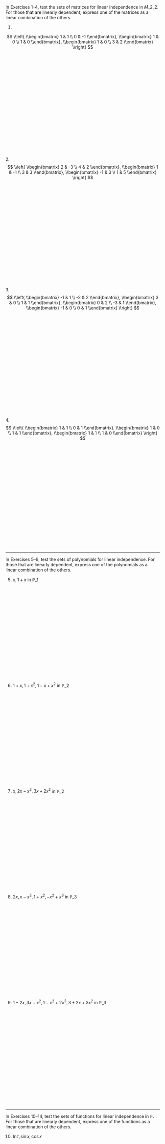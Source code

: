 In Exercises 1–4, test the sets of matrices for linear independence in $M\_{2,2}$. For those that are linearly dependent, express one of the matrices as a linear combination of the others.

1. 

$$
\\left{
\\begin{bmatrix}
1 & 1 \\
0 & -1
\\end{bmatrix}, 
\\begin{bmatrix}
1 & 0 \\
1 & 0
\\end{bmatrix}, 
\\begin{bmatrix}
1 & 0 \\
3 & 2
\\end{bmatrix}
\\right}
$$
<br>
<br>
<br>
<br>
<br>
<br>
<br>
<br>
<br>
<br>
<br>
<br>
<br>
<br>
<br>
<br>
<br>
<br>
<br>
<br>
2. $$
\\left{
\\begin{bmatrix}
2 & -3 \\
4 & 2
\\end{bmatrix}, 
\\begin{bmatrix}
1 & -1 \\
3 & 3
\\end{bmatrix}, 
\\begin{bmatrix}
-1 & 3 \\
1 & 5
\\end{bmatrix}
\\right}
$$
<br>
<br>
<br>
<br>
<br>
<br>
<br>
<br>
<br>
<br>
<br>
<br>
<br>
<br>
<br>
<br>
<br>
<br>
<br>
<br>
3. $$
\\left{
\\begin{bmatrix}
-1 & 1 \\
-2 & 2
\\end{bmatrix}, 
\\begin{bmatrix}
3 & 0 \\
1 & 1
\\end{bmatrix}, 
\\begin{bmatrix}
0 & 2 \\
-3 & 1
\\end{bmatrix}, 
\\begin{bmatrix}
-1 & 0 \\
0 & 1
\\end{bmatrix}
\\right}
$$
<br>
<br>
<br>
<br>
<br>
<br>
<br>
<br>
<br>
<br>
<br>
<br>
<br>
<br>
<br>
<br>
<br>
<br>
<br>
<br>
4. $$
\\left{
\\begin{bmatrix}
1 & 1 \\
0 & 1
\\end{bmatrix}, 
\\begin{bmatrix}
1 & 0 \\
1 & 1
\\end{bmatrix}, 
\\begin{bmatrix}
1 & 1 \\
1 & 0
\\end{bmatrix}
\\right}
$$
<br>
<br>
<br>
<br>
<br>
<br>
<br>
<br>
<br>
<br>
<br>
<br>
<br>
<br>
<br>
<br>
<br>
<br>
<br>
<br>

---

In Exercises 5–9, test the sets of polynomials for linear independence. For those that are linearly dependent, express one of the polynomials as a linear combination of the others.

5. ${x, 1 + x}$ in $\mathbb{P}\_1$
   <br>
   <br>
   <br>
   <br>
   <br>
   <br>
   <br>
   <br>
   <br>
   <br>
   <br>
   <br>
   <br>
   <br>
   <br>
   <br>
   <br>
   <br>
   <br>
   <br>
5. ${1 + x, 1 + x^2, 1 - x + x^2}$ in $\mathbb{P}\_2$
   <br>
   <br>
   <br>
   <br>
   <br><br>
   <br>
   <br>
   <br>
   <br>
   <br>
   <br>
   <br>
   <br>
   <br>
   <br>
   <br>
   <br>
   <br>
   <br>
5. ${x, 2x - x^2, 3x + 2x^2}$ in $\mathbb{P}\_2$
   <br>
   <br>
   <br>
   <br>
   <br>
   <br>
   <br>
   <br>
   <br>
   <br>
   <br>
   <br><br>
   <br>
   <br>
   <br>
   <br>
   <br>
   <br>
   <br>
5. ${2x, x - x^2, 1 + x^2, - x^2 + x^3}$ in $\mathbb{P}\_3$
   <br>
   <br>
   <br>
   <br>
   <br>
   <br>
   <br>
   <br>
   <br>
   <br>
   <br><br>
   <br>
   <br>
   <br>
   <br>
   <br>
   <br>
   <br>
   <br>
5. ${1 - 2x, 3x + x^2, 1 - x^2 + 2x^3, 3 + 2x + 3x^2}$ in $\mathbb{P}\_3$
   <br>
   <br>
   <br>
   <br>
   <br>
   <br>
   <br>
   <br>
   <br>
   <br>
   <br><br>
   <br>
   <br>
   <br>
   <br>
   <br>
   <br>
   <br>
   <br>

---

In Exercises 10–14, test the sets of functions for linear independence in $\mathbb{F}$. For those that are linearly dependent, express one of the functions as a linear combination of the others.

10. ${\ln t, \sin x, \cos x}$
    <br>
    <br>
    <br>
    <br>
    <br>
    <br>
    <br>
    <br>
    <br>
    <br>
    <br>
    <br>
    <br>
    <br><br>
    <br>
    <br>
    <br>
    <br>
    <br>
10. ${1, \sin^2 x, \cos^2 x}$
    <br>
    <br>
    <br>
    <br><br>
    <br>
    <br>
    <br>
    <br>
    <br>
    <br>
    <br>
    <br>
    <br>
    <br>
    <br>
    <br>
    <br>
    <br>
    <br>
10. ${e^x, e^{-x}}$
    <br>
    <br>
    <br>
    <br><br>
    <br>
    <br>
    <br>
    <br>
    <br>
    <br>
    <br>
    <br>
    <br>
    <br>
    <br>
    <br>
    <br>
    <br>
    <br>
10. ${1, \ln(2x), \ln(x^2)}$
    <br>
    <br><br>
    <br>
    <br>
    <br>
    <br>
    <br>
    <br>
    <br>
    <br>
    <br>
    <br>
    <br>
    <br>
    <br>
    <br>
    <br>
    <br>
    <br>
10. ${\sin x, \sin 2x, \sin 3x}$
    <br>
    <br>
    <br>
    <br>
    <br>
    <br>
    <br>
    <br>
    <br>
    <br>
    <br>
    <br><br>
    <br>
    <br>
    <br>
    <br>
    <br>
    <br>
    <br>

---

17. Let ${\mathbf{u}, \mathbf{v}, \mathbf{w}}$ be a linearly independent set of vectors in a vector space $V$. 

(a) Is ${\mathbf{u} + \mathbf{v}, \mathbf{v} + \mathbf{w}, \mathbf{u} + \mathbf{w}}$ linearly independent? Either prove that it is or give a counterexample to show that it is not.
<br>
<br>
<br>
<br><br>
<br>
<br>
<br>
<br>
<br>
<br>
<br>
<br>
<br>
<br>
<br>
<br>
<br>
<br>
<br>
(b) Is ${\mathbf{u} - \mathbf{v}, \mathbf{v} - \mathbf{w}, \mathbf{u} - \mathbf{w}}$ linearly independent? Either prove that it is or give a counterexample to show that it is not.
<br>
<br>
<br><br>
<br>
<br>
<br>
<br>
<br>
<br>
<br>
<br>
<br>
<br>
<br>
<br>
<br>
<br>
<br>
<br>

---

In Exercises 18–25, determine whether the set $B$ is a basis for the vector space $V$.

18. $V = M\_{2,2}, B = \left{ \begin{bmatrix} 1 & 0 \\ 1 & -1 \end{bmatrix}, \begin{bmatrix} 1 & 1 \\ 0 & -1 \end{bmatrix}, \begin{bmatrix} 1 & 1 \\ -1 & 1 \end{bmatrix} \right}$
    <br>
    <br>
    <br>
    <br>
    <br>
    <br>
    <br>
    <br>
    <br>
    <br>
    <br>
    <br>
    <br>
    <br>
    <br>
    <br>
    <br><br>
    <br>
    <br>
18. $V = M\_{2,2}, B = \left{ \begin{bmatrix} 1 & 0 \\ 1 & 1 \end{bmatrix}, \begin{bmatrix} 0 & -1 \\ 0 & 1 \end{bmatrix}, \begin{bmatrix} 1 & 0 \\ -1 & 1 \end{bmatrix}, \begin{bmatrix} 1 & 1 \\ 1 & -1 \end{bmatrix} \right}$
    <br>
    <br>
    <br>
    <br>
    <br>
    <br>
    <br>
    <br>
    <br>
    <br>
    <br>
    <br>
    <br>
    <br>
    <br><br>
    <br>
    <br>
    <br>
    <br>
18. $V = M\_{2,2}, B = \left{ \begin{bmatrix} 1 & 0 \\ 0 & 1 \end{bmatrix}, \begin{bmatrix} 0 & 1 \\ 0 & 0 \end{bmatrix}, \begin{bmatrix} 0 & 0 \\ 1 & 0 \end{bmatrix}, \begin{bmatrix} 1 & 1 \\ 1 & 1 \end{bmatrix} \right}$
    <br>
    <br>
    <br>
    <br>
    <br>
    <br>
    <br>
    <br>
    <br>
    <br>
    <br>
    <br>
    <br>
    <br><br>
    <br>
    <br>
    <br>
    <br>
    <br>
18. $V = M\_{2,2}, B = \left{ \begin{bmatrix} 1 & 2 \\ 2 & 1 \end{bmatrix}, \begin{bmatrix} 1 & 3 \\ -3 & 1 \end{bmatrix}, \begin{bmatrix} 2 & 3 \\ 3 & 2 \end{bmatrix}, \begin{bmatrix} 1 & 2 \\ 1 & 2 \end{bmatrix} \right}$
    <br>
    <br>
    <br>
    <br>
    <br>
    <br>
    <br>
    <br>
    <br>
    <br>
    <br>
    <br>
    <br>
    <br><br>
    <br>
    <br>
    <br>
    <br>
    <br>
18. $V = \mathbb{P}\_2, B = {1, 1 + x, x - x^2, x^2}$
    <br>
    <br>
    <br>
    <br>
    <br>
    <br>
    <br><br>
    <br>
    <br>
    <br>
    <br>
    <br>
    <br>
    <br>
    <br>
    <br>
    <br>
    <br>
    <br>
18. $V = \mathbb{P}\_2, B = {1 - x, 1 - x^2, -x^2}$
    <br>
    <br>
    <br>
    <br><br>
    <br>
    <br>
    <br>
    <br>
    <br>
    <br>
    <br>
    <br>
    <br>
    <br>
    <br>
    <br>
    <br>
    <br>
    <br>
18. $V = \mathbb{P}\_2, B = {1, 1 + 2x + 3x^2}$
    <br>
    <br>
    <br>
    <br><br>
    <br>
    <br>
    <br>
    <br>
    <br>
    <br>
    <br>
    <br>
    <br>
    <br>
    <br>
    <br>
    <br>
    <br>
    <br>
18. $V = \mathbb{P}\_2, B = {1, 2 - x, 3 - x^2, x + 2x^2}$
    <br>
    <br>
    <br>
    <br>
    <br>
    <br>
    <br>
    <br>
    <br>
    <br>
    <br>
    <br>
    <br>
    <br><br>
    <br>
    <br>
    <br>
    <br>
    <br>

---

26. Find the coordinate vector of $\mathbf{A} = \begin{bmatrix} 3 & 2 \\ 1 & 4 \end{bmatrix}$ with respect to the basis $B = {E\_{22}, E\_{21}, E\_{12}, E\_{11}}$ of $M\_{2,2}$.
    <br>
    <br>
    <br><br>
    <br>
    <br>
    <br>
    <br>
    <br>
    <br>
    <br>
    <br>
    <br>
    <br>
    <br>
    <br>
    <br>
    <br>
    <br>
    <br>

---

27. Find the coordinate vector of $\mathbf{A} = \begin{bmatrix} 3 & 4 \end{bmatrix}$ with respect to the basis $B = \left{ \begin{bmatrix} 1 & 0 \\ 0 & 1 \end{bmatrix}, \begin{bmatrix} 1 & 0 \\ 1 & 0 \end{bmatrix}, \begin{bmatrix} 0 & 1 \\ 1 & 1 \end{bmatrix}, \begin{bmatrix} 1 & 1 \\ 1 & 1 \end{bmatrix} \right}$ of $M\_{2,2}$.
    <br>
    <br>
    <br>
    <br>
    <br>
    <br>
    <br>
    <br>
    <br>
    <br>
    <br>
    <br>
    <br>
    <br>
    <br><br>
    <br>
    <br>
    <br>
    <br>

---

28. Find the coordinate vector of $p(x) = 1 + 2x + 3x^2$ with respect to the basis $B = {1 + x, 1 - x, x^2}$ of $\mathbb{P}\_2$.
    <br>
    <br><br>
    <br>
    <br>
    <br>
    <br>
    <br>
    <br>
    <br>
    <br>
    <br>
    <br>
    <br>
    <br>
    <br>
    <br>
    <br>
    <br>
    <br>

---

29. Find the coordinate vector of $p(x) = 2 - x + 3x^2$ with respect to the basis $B = {1, 1 + x, -1 + x^2}$ of $\mathbb{P}\_2$.
    <br>
    <br>
    <br>
    <br>
    <br><br>
    <br>
    <br>
    <br>
    <br>
    <br>
    <br>
    <br>
    <br>
    <br>
    <br>
    <br>
    <br>
    <br>
    <br>

---

30. Let $B$ be a set of vectors in a vector space $V$ with the property that every vector in $V$ can be written uniquely as a linear combination of the vectors in $B$. Prove that $B$ is a basis for $V$.
    <br>
    <br>
    <br>
    <br>
    <br>
    <br><br>
    <br>
    <br>
    <br>
    <br>
    <br>
    <br>
    <br>
    <br>
    <br>
    <br>
    <br>
    <br>
    <br>

---

31. Let $B$ be a basis for a vector space $V$, let $\mathbf{u}\_1, \ldots, \mathbf{u}\_k$ be vectors in $V$, and let $c_1, \ldots, c_k$ be scalars. Show that $\[c_1\mathbf{u}\_1 + \cdots + c_k\mathbf{u}\_k\]\_B = c_1\[\\mathbf{u}\_1\]\_B + \cdots + c_k\[\\mathbf{u}\_k\]\_B$.
    <br>
    <br>
    <br>
    <br>
    <br>
    <br>
    <br>
    <br>
    <br>
    <br>
    <br><br>
    <br>
    <br>
    <br>
    <br>
    <br>
    <br>
    <br>
    <br>

---

32. Finish the proof of Theorem 6.7 by showing that if ${\mathbf{u}\_1, \ldots, \mathbf{u}\_k}$ is linearly independent in $\mathbb{R}^n$ then ${\mathbf{u}\_1, \ldots, \mathbf{u}\_k}$ is linearly independent in $V$.
    <br>
    <br>
    <br>
    <br>
    <br>
    <br>
    <br>
    <br>
    <br>
    <br>
    <br>
    <br><br>
    <br>
    <br>
    <br>
    <br>
    <br>
    <br>
    <br>

---

33. Let ${\mathbf{u}\_1, \ldots, \mathbf{u}\_m}$ be a set of vectors in an $n$-dimensional vector space $V$ and let $B$ be a basis for $V$. Let $S = {\[\\mathbf{u}\_1\]\_B, \ldots, \[\\mathbf{u}\_m\]\_B}$ be the set of coordinate vectors of ${\mathbf{u}\_1, \ldots, \mathbf{u}\_m}$ with respect to $B$. Prove that $\text{span}(\mathbf{u}\_1, \ldots, \mathbf{u}\_m) = V$ if and only if $\text{span}(S) = \mathbb{R}^n$.
    <br>
    <br>
    <br>
    <br>
    <br>
    <br>
    <br>
    <br>
    <br>
    <br>
    <br>
    <br><br>
    <br>
    <br>
    <br>
    <br>
    <br>
    <br>
    <br>

---

In Exercises 34–39, find the dimension of the vector space $V$ and give a basis for $V$.

34. $V = {p(x) \in \mathbb{P}\_2 : p(0) = 0}$
    <br>
    <br>
    <br>
    <br>
    <br>
    <br>
    <br>
    <br>
    <br>
    <br>
    <br>
    <br>
    <br>
    <br><br>
    <br>
    <br>
    <br>
    <br>
    <br>
34. $V = {p(x) \in \mathbb{P}\_2 : p(1) = 0}$
    <br>
    <br>
    <br>
    <br>
    <br>
    <br>
    <br>
    <br>
    <br>
    <br>
    <br>
    <br><br>
    <br>
    <br>
    <br>
    <br>
    <br>
    <br>
    <br>
34. $V = {p(x) \in \mathbb{P}\_2 : xp'(x) = p(x)}$
    <br>
    <br>
    <br>
    <br>
    <br>
    <br><br>
    <br>
    <br>
    <br>
    <br>
    <br>
    <br>
    <br>
    <br>
    <br><br>
    <br>
    <br>
    <br>
34. $V = {A \in M\_{2,2} : A \text{ is upper triangular}}$
    <br>
    <br>
    <br>
    <br>
    <br>
    <br>
    <br>
    <br>
    <br>
    <br>
    <br>
    <br>
    <br>
    <br>
    <br>
    <br>
    <br><br>
    <br>
    <br>
34. $V = {A \in M\_{2,2} : A \text{ is skew-symmetric}}$
    <br>
    <br>
    <br>
    <br>
    <br>
    <br>
    <br>
    <br><br>
    <br>
    <br>
    <br>
    <br>
    <br>
    <br>
    <br>
    <br>
    <br>
    <br>
    <br>
34. $V = {A \in M\_{2,2} : AB = BA}$, where $B = \begin{bmatrix} 1 & 0 \\ 0 & 1 \end{bmatrix}$
    <br>
    <br>
    <br>
    <br>
    <br><br>
    <br>
    <br>
    <br>
    <br>
    <br>
    <br>
    <br>
    <br>
    <br>
    <br>
    <br>
    <br>
    <br>
    <br>

---

40. Find a formula for the dimension of the vector space of symmetric $n \times n$ matrices.
    <br>
    <br>
    <br>
    <br>
    <br>
    <br>
    <br>
    <br>
    <br>
    <br>
    <br>
    <br>
    <br>
    <br><br>
    <br>
    <br>
    <br>
    <br>
    <br>

---

41. Find a formula for the dimension of the vector space of skew-symmetric $n \times n$ matrices.
    <br>
    <br>
    <br>
    <br>
    <br>
    <br>
    <br>
    <br><br>
    <br>
    <br>
    <br>
    <br>
    <br>
    <br>
    <br>
    <br>
    <br>
    <br>
    <br>

---

45. Extend ${1 + x, 1 + x + x^2}$ to a basis for $\mathbb{P}\_2$.
    <br>
    <br>
    <br>
    <br>
    <br>
    <br>
    <br>
    <br>
    <br>
    <br>
    <br>
    <br>
    <br>
    <br><br>
    <br>
    <br>
    <br>
    <br>
    <br>

---

46. Extend $\left{\begin{bmatrix} 1 & 0 \\ 1 & 1 \end{bmatrix}, \begin{bmatrix} 0 & 1 \\ 1 & 0 \end{bmatrix}\right}$ to a basis for $M\_{2,2}$.
    <br>
    <br>
    <br>
    <br>
    <br><br>
    <br>
    <br>
    <br>
    <br>
    <br>
    <br>
    <br>
    <br>
    <br>
    <br>
    <br>
    <br>
    <br>
    <br>

---

47. Extend $\left{\begin{bmatrix} 1 & 0 \\ 0 & 1 \end{bmatrix}, \begin{bmatrix} 0 & -1 \\ 0 & 0 \end{bmatrix}\right}$ to a basis for $M\_{2,2}$.
    <br>
    <br>
    <br>
    <br>
    <br>
    <br>
    <br>
    <br>
    <br>
    <br>
    <br>
    <br>
    <br>
    <br><br>
    <br>
    <br>
    <br>
    <br>
    <br>

---

48. Extend $\left{\begin{bmatrix} 1 & 0 \\ 0 & 1 \end{bmatrix}, \begin{bmatrix} 0 & 1 \\ 1 & 0 \end{bmatrix}\right}$ to a basis for the vector space of symmetric $2 \times 2$ matrices.
    <br>
    <br>
    <br>
    <br>
    <br>
    <br>
    <br>
    <br>
    <br>
    <br>
    <br>
    <br><br>
    <br>
    <br>
    <br>
    <br>
    <br>
    <br>
    <br>

---

49. Find a basis for $\text{span}(1, 1 + x, 2x)$ in $\mathbb{P}\_1$.
    <br><br>
    <br>
    <br>
    <br>
    <br>
    <br>
    <br>
    <br>
    <br>
    <br>
    <br>
    <br>
    <br>
    <br>
    <br>
    <br>
    <br>
    <br>
    <br>

---

50. Find a basis for $\text{span}(1 - 2x, 2x - x^2, 1 - x^2, 1 + x^2)$ in $\mathbb{P}\_2$.
    <br>
    <br>
    <br>
    <br>
    <br>
    <br><br>
    <br>
    <br>
    <br>
    <br>
    <br>
    <br>
    <br>
    <br>
    <br>
    <br>
    <br>
    <br>
    <br>

---

51. Find a basis for $\text{span}(1 - x, x - x^2, 1 - x^2, 1 - 2x + x^2)$ in $\mathbb{P}\_2$.
    <br>
    <br>
    <br>
    <br><br>
    <br>
    <br>
    <br>
    <br>
    <br>
    <br>
    <br>
    <br>
    <br>
    <br>
    <br>
    <br>
    <br>
    <br>
    <br>

---

52. Find a basis for $\text{span}\left(\begin{bmatrix} 1 & 0 \\ 1 & 1 \end{bmatrix}, \begin{bmatrix} 0 & 1 \\ 0 & 1 \end{bmatrix}, \begin{bmatrix} 1 & 0 \\ -1 & 1 \end{bmatrix}, \begin{bmatrix} 1 & 1 \\ 1 & -1 \end{bmatrix}\right)$ in $M\_{2,2}$.
    <br>
    <br>
    <br>
    <br>
    <br>
    <br>
    <br>
    <br>
    <br>
    <br>
    <br>
    <br>
    <br>
    <br>
    <br>
    <br><br>
    <br>
    <br>
    <br>

---

53. Find a basis for $\text{span}(\sin^2 x, \cos^2 x, \cos 2x)$ in $\mathbb{F}$.
    <br>
    <br><br>
    <br>
    <br>
    <br>
    <br>
    <br>
    <br>
    <br>
    <br>
    <br>
    <br>
    <br>
    <br>
    <br>
    <br>
    <br>
    <br>
    <br>

---

54. Let $S = {\mathbf{v}\_1, \ldots, \mathbf{v}\_n}$ be a linearly independent set in a vector space $V$. Show that if there is a vector in $V$ that is not in $\text{span}(S)$, then $S' = {\mathbf{v}\_1, \ldots, \mathbf{v}\_n, \mathbf{v}}$ is still linearly independent.
    <br>
    <br>
    <br>
    <br>
    <br>
    <br>
    <br><br>
    <br>
    <br>
    <br>
    <br>
    <br>
    <br>
    <br>
    <br>
    <br>
    <br>
    <br>
    <br>

---

55. Let $S = {\mathbf{v}\_1, \ldots, \mathbf{v}\_n}$ be a spanning set for a vector space $V$. Show that if $\mathbf{v}*i$ is in $\text{span}(\mathbf{v}*1, \ldots, \mathbf{v}*{i-1}, \mathbf{v}*{i+1}, \ldots, \mathbf{v}*n)$, then $S' = {\mathbf{v}*1, \ldots, \mathbf{v}*{i-1}, \mathbf{v}*{i+1}, \ldots, \mathbf{v}\_n}$ is still a spanning set for $V$.
    <br>
    <br>
    <br>
    <br><br>
    <br>
    <br>
    <br>
    <br>
    <br>
    <br>
    <br>
    <br>
    <br>
    <br>
    <br>
    <br>
    <br>
    <br>
    <br>

---

57. Let ${\mathbf{v}\_1, \ldots, \mathbf{v}\_n}$ be a basis for a vector space $V$ and let $c_1, \ldots, c_n$ be nonzero scalars. Prove that ${c_1\mathbf{v}\_1, \ldots, c_n\mathbf{v}\_n}$ is also a basis for $V$.
    <br>
    <br>
    <br>
    <br>
    <br>
    <br>
    <br>
    <br>
    <br>
    <br>
    <br><br>
    <br>
    <br>
    <br>
    <br>
    <br>
    <br>
    <br>
    <br>

---

58. Let ${\mathbf{v}\_1, \ldots, \mathbf{v}\_n}$ be a basis for a vector space $V$. Prove that ${\mathbf{v}\_1, \mathbf{v}\_1 + \mathbf{v}\_2, \mathbf{v}\_1 + \mathbf{v}\_2 + \mathbf{v}\_3, \ldots, \mathbf{v}\_1 + \mathbf{v}\_2 + \cdots + \mathbf{v}\_n}$ is also a basis for $V$.
    <br>
    <br>
    <br>
    <br>
    <br>
    <br>
    <br>
    <br>
    <br>
    <br>
    <br><br>
    <br>
    <br>
    <br>
    <br>
    <br>
    <br>
    <br>
    <br>
